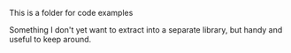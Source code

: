 This is a folder for code examples

Something I don't yet want to extract into a separate library, but handy and useful to keep around.
